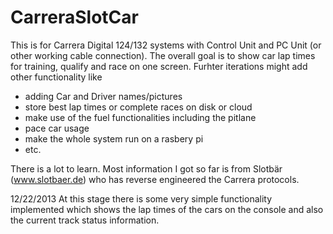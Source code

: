 CarreraSlotCar
==============

This is for Carrera Digital 124/132 systems with Control Unit and PC Unit (or other working cable connection). The overall goal is to show car lap times for training, qualify and race on one screen. Furhter iterations might add other functionality like 

+ adding Car and Driver names/pictures
+ store best lap times or complete races on disk or cloud 
+ make use of the fuel functionalities including the pitlane
+ pace car usage
+ make the whole system run on a rasbery pi
+ etc.

There is a lot to learn. Most information I got so far is from Slotbär (www.slotbaer.de) who has reverse engineered the Carrera protocols.


12/22/2013
At this stage there is some very simple functionality implemented which shows the lap times of the cars on the console and also the current track status information.
